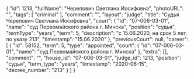 {
    "id": 1213,
    "fullName": "Черепович Светлана Иосифовна",
    "photoURL": "",
    "tags": [
        "criminal"
    ],
    "comment": "",
    "layout": "judge",
    "title": "Судья Черепович Светлана Иосифовна",
    "court": {
        "id": "07-006-03-01",
        "name": "суд Первомайского района г. Минска",
        "position": "судья",
        "termType": "years",
        "term": 5,
        "description": "c 15.06.2020, на срок 5 лет, по указу 213",
        "timestamp": "15.06.2020"
    },
    "previousCourt": null,
    "career": [
        {
            "id": 58152,
            "term": 5,
            "type": "appointed",
            "court": {
                "id": "07-006-03-01",
                "name": "суд Первомайского района г. Минска"
            },
            "extra": [],
            "comment": "",
            "house_id": "07-006-03-01",
            "judge_id": 1213,
            "position": "судья",
            "term_type": "years",
            "timestamp": "2020-06-15",
            "decree_number": "213"
        }
    ]
}